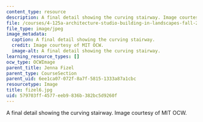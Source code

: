 ```yaml
---
content_type: resource
description: A final detail showing the curving stairway. Image courtesy of MIT OCW.
file: /courses/4-125a-architecture-studio-building-in-landscapes-fall-2005/579703ff4577eeb9836b382bc5d9260f_fizel6.jpg
file_type: image/jpeg
image_metadata:
  caption: A final detail showing the curving stairway.
  credit: Image courtesy of MIT OCW.
  image-alt: A final detail showing the curving stairway.
learning_resource_types: []
ocw_type: OCWImage
parent_title: Jenna Fizel
parent_type: CourseSection
parent_uid: 6ee1ca07-072f-8a7f-5815-1333a87a1cbc
resourcetype: Image
title: fizel6.jpg
uid: 579703ff-4577-eeb9-836b-382bc5d9260f
---
```

A final detail showing the curving stairway. Image courtesy of MIT OCW.

